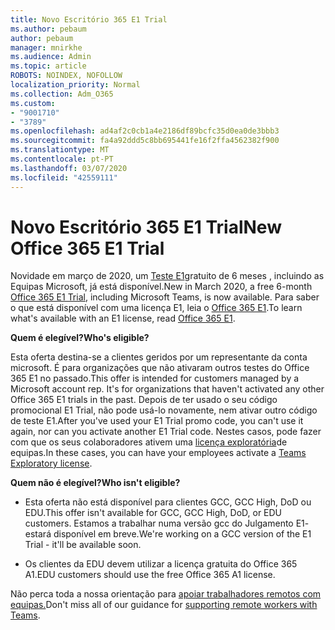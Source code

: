 ```yaml
---
title: Novo Escritório 365 E1 Trial
ms.author: pebaum
author: pebaum
manager: mnirkhe
ms.audience: Admin
ms.topic: article
ROBOTS: NOINDEX, NOFOLLOW
localization_priority: Normal
ms.collection: Adm_O365
ms.custom:
- "9001710"
- "3789"
ms.openlocfilehash: ad4af2c0cb1a4e2186df89bcfc35d0ea0de3bbb3
ms.sourcegitcommit: fa4a92ddd5c8bb695441fe16f2ffa4562382f900
ms.translationtype: MT
ms.contentlocale: pt-PT
ms.lasthandoff: 03/07/2020
ms.locfileid: "42559111"
---
```

# <a name="new-office-365-e1-trial"></a><span data-ttu-id="0265e-102">Novo Escritório 365 E1 Trial</span><span class="sxs-lookup"><span data-stu-id="0265e-102">New Office 365 E1 Trial</span></span>

<span data-ttu-id="0265e-103">Novidade em março de 2020, um [Teste E1](https://docs.microsoft.com/MicrosoftTeams/e1-trial-license)gratuito de 6 meses , incluindo as Equipas Microsoft, já está disponível.</span><span class="sxs-lookup"><span data-stu-id="0265e-103">New in March 2020, a free 6-month [Office 365 E1 Trial](https://docs.microsoft.com/MicrosoftTeams/e1-trial-license), including Microsoft Teams, is now available.</span></span> <span data-ttu-id="0265e-104">Para saber o que está disponível com uma licença E1, leia o [Office 365 E1](https://www.microsoft.com/microsoft-365/business/office-365-enterprise-e1-business-software).</span><span class="sxs-lookup"><span data-stu-id="0265e-104">To learn what's available with an E1 license, read [Office 365 E1](https://www.microsoft.com/microsoft-365/business/office-365-enterprise-e1-business-software).</span></span>

<span data-ttu-id="0265e-105">**Quem é elegível?**</span><span class="sxs-lookup"><span data-stu-id="0265e-105">**Who's eligible?**</span></span>

<span data-ttu-id="0265e-106">Esta oferta destina-se a clientes geridos por um representante da conta microsoft. É para organizações que não ativaram outros testes do Office 365 E1 no passado.</span><span class="sxs-lookup"><span data-stu-id="0265e-106">This offer is intended for customers managed by a Microsoft account rep. It's for organizations that haven't activated any other Office 365 E1 trials in the past.</span></span> <span data-ttu-id="0265e-107">Depois de ter usado o seu código promocional E1 Trial, não pode usá-lo novamente, nem ativar outro código de teste E1.</span><span class="sxs-lookup"><span data-stu-id="0265e-107">After you've used your E1 Trial promo code, you can't use it again, nor can you activate another E1 Trial code.</span></span> <span data-ttu-id="0265e-108">Nestes casos, pode fazer com que os seus colaboradores ativem uma [licença exploratória](https://docs.microsoft.com/MicrosoftTeams/teams-exploratory)de equipas.</span><span class="sxs-lookup"><span data-stu-id="0265e-108">In these cases, you can have your employees activate a [Teams Exploratory license](https://docs.microsoft.com/MicrosoftTeams/teams-exploratory).</span></span>

<span data-ttu-id="0265e-109">**Quem não é elegível?**</span><span class="sxs-lookup"><span data-stu-id="0265e-109">**Who isn't eligible?**</span></span>

- <span data-ttu-id="0265e-110">Esta oferta não está disponível para clientes GCC, GCC High, DoD ou EDU.</span><span class="sxs-lookup"><span data-stu-id="0265e-110">This offer isn't available for GCC, GCC High, DoD, or EDU customers.</span></span> <span data-ttu-id="0265e-111">Estamos a trabalhar numa versão gcc do Julgamento E1- estará disponível em breve.</span><span class="sxs-lookup"><span data-stu-id="0265e-111">We're working on a GCC version of the E1 Trial - it'll be available soon.</span></span>

 - <span data-ttu-id="0265e-112">Os clientes da EDU devem utilizar a licença gratuita do Office 365 A1.</span><span class="sxs-lookup"><span data-stu-id="0265e-112">EDU customers should use the free Office 365 A1 license.</span></span>

<span data-ttu-id="0265e-113">Não perca toda a nossa orientação para [apoiar trabalhadores remotos com equipas.](https://docs.microsoft.com/MicrosoftTeams/support-remote-work-with-teams)</span><span class="sxs-lookup"><span data-stu-id="0265e-113">Don't miss all of our guidance for [supporting remote workers with Teams](https://docs.microsoft.com/MicrosoftTeams/support-remote-work-with-teams).</span></span>
